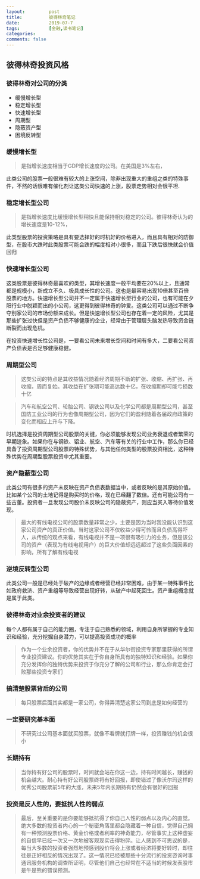 ```yaml
---
layout:         post
title:          彼得林奇笔记
date:           2019-07-7
tags:           [金融,读书笔记]
categories:
comments: false
---
```


## 彼得林奇投资风格

### 彼得林奇对公司的分类

* 缓慢增长型
* 稳定增长型
* 快速增长型
* 周期型
* 隐蔽资产型
* 困境反转型

### 缓慢增长型

> 是指增长速度相当于GDP增长速度的公司。在美国是3%左右，

此类公司的股票一般很难有较大的上涨空间，除非出现重大的重组之类的特殊事件，不然的话很难有催化剂让这类公司快速的上涨，股票走势相对会很平坦.

### 稳定增长型公司

> 是指增长速度比缓慢增长型稍快且能保持相对稳定的公司。彼得林奇认为的增长速度是10-12%，

此类型股票的投资策略是具有要选择好的时机好的价格进入，而且具有相对的防御型，在股市大跌时此类股票可能会跌的幅度相对小很多，而且下跌后很快就会价值回归

### 快速增长型公司

这类股票是彼得林奇最喜欢的类型，其增长速度一般平均要在20%以上，且通常都是规模小，新成立不久、极具成长性的公司。这也是最容易出现10倍甚至百倍股票的地方。快速增长型公司并不一定属于快速增长型行业的公司，也有可能在夕阳行业中脱颖而出的小公司，这更得到彼得林奇的钟爱。这类公司可以通过不断争夺别家公司的市场份额来成长。但是快速增长型公司也存在着一定的风险，尤其是那些扩张过快但是资产负债不够健康的企业，经常由于管理层头脑发热导致资金链断裂而出现危机。

在投资快速增长性公司是，一要看公司未来增长空间和时间有多大，二要看公司资产负债表是否足够健康稳健。

### 周期型公司

> 这类公司的特点是其收益情况随着经济周期不断的扩张、收缩、再扩张、再收缩，周而复始。其收益在扩张期可能高达数十亿，在收缩期却可能亏损数十亿

> 汽车和航空公司、轮胎公司、钢铁公司以及化学公司都是周期型公司，甚至国防工业公司的行为也像周期型公司，因为它们的盈利随着各届政府政策的变化而相应上升与下降。

时机选择是投资周期型公司股票的关键，你必须能够发现公司业务衰退或者繁荣的早期迹象。如果你在与钢铁、铝业、航空、汽车等有关的行业中工作，那么你已经具备了投资周期型公司股票的特殊优势，与其他任何类型的股票投资相比，这种特殊优势在周期型股票投资中尤其重要。

### 资产隐蔽型公司

此类公司有很多的资产未反映在资产负债表数据当中，或者反映的是其原始价值。比如某个公司的土地记得是购买时的价格，现在已经翻了数倍。还有可能公司有一些古董。投资者一旦发现公司股价未反映公司的隐蔽资产，则应当买入等待价值发现。

> 最大的有线电视公司的股票数量非常之少，主要是因为当时我没能认识到这家公司资产的真正价值。当时这家公司不仅收益少得可怜而且负债高得吓人，从传统的观点来看，有线电视并不是一项很有吸引力的业务，但是该公司的资产（表现为有线电视用户）的巨大价值却远远超过了这些负面因素的影响，所有了解有线电视

### 逆境反转型公司

此类公司一般是已经处于破产的边缘或者经营已经非常困难，由于某一特殊事件比如政府救济、资产重组等导致经营出现好转，从破产中起死回生。资产重组概念就是属于此类。

### 彼得林奇对业余投资者的建议

每个人都有属于自己的能力圈，专注于自己熟悉的领域，利用自身所掌握的专业知识和经验，充分挖掘自身潜力，可以提高投资成功的概率

> 作为一个业余投资者，你的优势并不在于从华尔街投资专家那里获得的所谓专业投资建议。你的优势其实在于你自身所具有的独特知识和经验。如果你充分发挥你的独特优势来投资于你充分了解的公司和行业，那么你肯定会打败那些投资专家们

### 搞清楚股票背后的公司
> 每只股票后面其实都是一家公司，你得弄清楚这家公司到底是如何经营的

### 一定要研究基本面

> 不研究过公司基本面就买股票，就像不看牌就打牌一样，投资赚钱的机会很小

### 长期持有

> 当你持有好公司的股票时，时间就会站在你这一边，持有时间越长，赚钱的机会越大。耐心持有好公司股票终将有好回报，即使错过了像沃尔玛这样的优秀公司股票前5年的大涨，未来5年内长期持有仍然会有很好的回报

### 投资是反人性的，要抵抗人性的弱点

> 最后，至关重要的是你要能够抵抗得了你自己人性的弱点以及内心的直觉。绝大多数的投资者内心的一个秘密角落里都会隐藏着一种自信，觉得自己拥有一种预测股票价格、黄金价格或者利率的神奇能力，尽管事实上这种虚妄的自信早已经一次又一次地被客观现实击得粉碎。让人感到不可思议的是，每当大多数的投资者强烈地预感到股价将会上涨或者经济将要好转时，却往往是正好相反的情况出现了。这一情况已经被那些十分流行的投资咨询时事通讯服务机构的调查所证明，尽管他们自己也经常在不适当的时候发表股市是牛是熊的错误预测。



